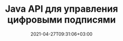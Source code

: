 ---
############################# Static ############################
layout: "product"
date: 2021-04-27T09:31:06+03:00
draft: false

product: "Signature"
product_tag: "signature"
platform: "Java"
platform_tag: "java"

############################# Head ############################
head_title: "API цифровой подписи Java, добавление электронной подписи в изображение PDF Word Excel"
head_description: "API цифровой подписи Java. Библиотека электронных подписей для цифровой подписи PDF, Microsoft Word, электронных таблиц Excel, презентаций PowerPoint и форматов документов с изображениями."

############################# Header ############################
title: "Java API для управления цифровыми подписями"
description: "Управление электронной подписью изображения, QR-кода, штрих-кода, метаданных, текста и типов штампов в приложениях Java для подписи изображений и форматов файлов цифровых документов."
button:
    enable: true

############################# SubMenu ############################
submenu:
    enable: true
    
    left:
        img_alt: "GroupDocs.Signature for Java"
        image: "/border/groupdocs-signature-java.svg"
        product: "GroupDocs.Signature"
        platform: "Java"

    middle:
        button:
            # button loop
            - link: "#overview"
              text: "Обзор"

            # button loop
            - link: "#features"
              text: "Функции"

            # button loop
            - link: "#support"
              text: "Support"

            # button loop
            - link: "https://products.groupdocs.app/signature"
              text: "Live Demo"

            # button loop
            - link: "https://purchase.groupdocs.com/pricing/signature/java"
              text: "Pricing"

    right:
        link_download: "https://downloads.groupdocs.com/signature"
        link_learn: "https://docs.groupdocs.com/signature/java/"
        link_buy: "https://purchase.groupdocs.com"

############################# Обзор ############################
overview:
    enable: true
    content: |
      GroupDocs.Signature for Java API помогает разрабатывать Java-приложения с функциями электронной подписи для подписи цифровых документов поддерживаемых форматов без установки какого-либо внешнего программного обеспечения. Он поддерживает манипулирование и управление различными типами электронных подписей, такими как изображения, штрих-коды, QR-коды, штампы, текстовые, оптические и метаданные. Все ваши электронные деловые документы, такие как Microsoft Office Word, презентации PowerPoint, электронные таблицы Excel, изображения и файлы PDF, могут быть подписаны цифровой подписью путем настройки свойств подписи, например. тень, размеры, выравнивание и многое другое в соответствии с вашими требованиями. Библиотека цифровых подписей проста и легка и состоит из одного DLL-файла, который можно легко интегрировать в новое или существующее приложение Java.

      Через GroupDocs.Signature for Java API вы можете загрузить все зарегистрированные сертификаты из системы или найти существующие подписи, используя простой и расширенный поиск. Возможность работы с документами, защищенными паролем, указание общих свойств подписи (размер текста, непрозрачность, поворот, проверка, свойства шрифта, параметры цвета, номер страницы, ширина, верхнее, левое и т. д.) и поддержка реализации различных типов электронной подписи делают его надежным Решение для управления электронными подписями для цифровых документов.

      GroupDocs.Signature for Java совместим со всеми версиями Java и поддерживает популярные операционные системы (Windows, линукс, MacOS), способные запускать среду выполнения Java.
    tabs:
      enable: true     
      
      ## TAB ONE ##
      tab_one:
        description: |
          Ниже приводится обзор GroupDocs.Signature для Java:

        right:
          enable: true
          icon: "fab fa-html5"
          title: "Типы подписи"
          content: |
            * Текстовая подпись
            * Подпись изображения
            * Цифровые подписи
            * Подпись QR-кода
            * Подпись штрих-кода
            * Печать Подпись
            * Подпись поля формы
      
      ## TAB TWO ##
      tab_two:
        description: |
          API электронной подписи Java поддерживает [форматы файлов документов](https://docs.groupdocs.com/signature/java/supported-document-formats/), как указано ниже.

        left:
          enable: true
          table:
            # table loop
            - title: "Microsoft Office"
              content: |
                * **Word:** DOC, DOCX, DOCM, DOT, DOTX, DOTM, RTF, TXT
                * **Excel:** XLS, XLSX, XLSM, XLSB, XLTM, XLT, XLTM, XLTX, XLAM, SXC, SpreadsheetML
                * **PowerPoint:** PPT, PPTX, PPS, PPSX, PPSM, POT, POTM, POTX, PPTM

        right:
          enable: true
          table:
            # table loop
            - title: "Images & Другие форматы"
              content: |
                * **Изображения**: JPG, BMP, PNG, TIFF, GIF, DCM, WEBP
                * **OpenDocument**: ODT, OTT, OTS, ODS, ODP, OTP, ODG
                * **Jpeg2000**: JP2, JPF, JPX, J2K, J2C, JPM
                * **Метафайлы**: EMF, WMF, CMX
                * **Портативный**: PDF
                * **Масштабируемая векторная графика**: CDR, SVG
                * **Adobe Photoshop**: PSD
                * **Другие**: DJVU

      ## TAB THREE ##
      tab_three:
        description: |
          GroupDocs.Signature for Java поддерживает следующие Операционные системы, Фреймворки и менеджеры пакетов:
        
        left:
          enable: true
          table:
            # table loop
            - icon: "fab fa-windows"
              title: "Операционные системы"
              content: |
                * Рабочий стол Microsoft Windows
                * Сервер Microsoft Windows
                * линукс
                * MacOS

            # table loop
            - icon: "fas fa-code"
              title: "Поддерживаемые платформы"
              content: |
                * Java 7 (1.7) и выше

        right:
          enable: true
          table:
            # table loop
            - icon: "fas fa-cogs"
              title: "Среды разработки"
              content: |
                * NetBeans
                * IntelliJ ИДЕЯ
                * Затмение
            # table loop
            - icon: "fas fa-tools"
              title: "Инструмент автоматизации сборки"
              content: |
                * Мавен

############################# Функции ############################
features:
    enable: true
    title: "GroupDocs.Signature for Java Функции"

    feature:
      # feature loop
      - icon: "fas fa-copy"
        content: "Создание, чтение, изменение, скрытие и удаление электронных подписей из поддерживаемых форматов документов"

      # feature loop
      - icon: "fas fa-eye"
        content: "Доступ к подписанному документу из потока, относительного пути или абсолютного пути"

      # feature loop
      - icon: "fas fa-code"
        content: "Подпишите PDF-документ, файл изображения и получите вывод в другом формате файла"

      # feature loop
      - icon: "fas fa-cloud"
        content: "Цифровая подпись изображений с Текстовой подписью в качестве водяного знака и добавление прозрачности, вращение в электронной подписи"

      # feature loop
      - icon: "fas fa-remove-format"
        content: "Ищите сертификаты и подписывайте документы Microsoft Word, Excel и PDF с помощью цифровых сертификатов"

      # feature loop
      - icon: "fas fa-comment-slash"
        content: "Подписывайте текстовые форматы документов с помощью встроенных текстовых водяных знаков"

      # feature loop
      - icon: "fas fa-location-arrow"
        content: "Используйте QR-код, штрих-код для подписи файлов Word, слайдов, ячеек, PDF и изображений"

      # feature loop
      - icon: "fas fa-wrench"
        content: "Настройка и назначение Подпись изображений документам, электронным таблицам, презентациям, изображениям и файлам PDF"

      # feature loop
      - icon: "fas fa-columns"
        content: "Настройте свойства подписи, например внешний вид, поля, выравнивание и т. д.."

      # feature loop
      - icon: "fas fa-file-word"
        content: "Применение цифровой подписи к защищенному паролем документу"

      # feature loop
      - icon: "fas fa-envelope"
        content: "Выполнение проверки текста PDF-документов с помощью обработчика подписи"

      # feature loop
      - icon: "fas fa-print"
        content: "Цифровая проверка документов Word, Cell, PDF с контейнерами сертификатов .CER и .PFX"

      # feature loop
      - icon: "fas fa-lock"
        content: "Получение информации о документе через файл или URL-адрес — добавление подписей полей формы в документы PDF"

      # feature loop
      - icon: "fas fa-file-code"
        content: "Добавьте пользовательский объект данных, встроенную VCard, электронную почту, EPC, MeCard или объект события в QR-код"
      
      # feature loop
      - icon: "fas fa-fill-drip"
        content: "Применение различных стилей кисти к подписям, например, градиентной, радиальной, сплошной и текстурной кисти."

      # feature loop
      - icon: "fas fa-file-excel"
        content: "Подпишите документ, расположенный на FTP или в облачном хранилище Azure."

      # feature loop
      - icon: "fas fa-heading"
        content: "Установите выравнивание текста внутри фигур для документов, слайдов, изображений и файлов PDF"

      # feature loop
      - icon: "fas fa-project-diagram"
        content: "Поиск, проверка и цифровая подпись документов презентаций PowerPoint"

      # feature loop
      - icon: "fab fa-uncharted"
        content: "Implement Rectangle Печать Подпись with Rounded Corners"

       # feature loop
      - icon: "fab fa-uncharted"
        content: "Добавление подписей зашифрованных метаданных при работе с параметрами подписи и поиска"

       # feature loop
      - icon: "fab fa-uncharted"
        content: "Внедрение пользовательских объектов в подписи метаданных в Word, Excel и презентациях"

    больше_функций:
      # more_feature_loop
      - title: "Простая настройка и применение электронных подписей"
        content: |
          GroupDocs.Signature for Java API позволяет настраивать и добавлять электронные подписи в поддерживаемые форматы документов. Ниже приведен пример кода, показывающий, как просто применить текстовую подпись к файлу PDF:
          
          ```java
          Signature signature = new Signature("sample.pdf");

          TextSignOptions options = new TextSignOptions("John Smith");
          // установить позицию подписи
          options.setLeft(100);
          options.setTop(100);
          
          // установить прямоугольник подписи
          options.setWidth(100);
          options.setHeight(30);

          // установить цвет текста и шрифт
          options.setForeColor(Color.RED);
          SignatureFont signatureFont = new SignatureFont();
          signatureFont.setSize(12);
          signatureFont.setFamilyName("Comic Sans MS");
          options.setFont(signatureFont);
          options.setSignatureImplementation(TextSignatureImplementation.Sticker)

          // подписать документ в файл
          signature.sign("sample_signed.pdf", options);
          ```
      # more_feature_loop
      - title: "Поддерживаемые типы кодирования штрих-кода для электронной подписи"
        content: |
          Используя GroupDocs.Signature for Java API, вы можете применять подписи штрих-кодов и QR-кодов к поддерживаемым форматам файлов. GroupDocs.Signature для Java поддерживает широкий спектр типов кодирования штрих-кода, чтобы удовлетворить большинство требований. Поддерживаемые типы кодирования штрих-кода включают Code 11, Code 128, Code 16K/32, коды Databar, GS1 Codeblock, ISBN, ISMN, ISSN, ITF16, Pdf147, EAN8, EAN13, EAN14, UPCA, UPCE, ITF14, Code39 Standard и Расширенный код 39.

          Точно так же API GroupDocs.Signature для Java позволяет использовать типы QR-кода, такие как QR, Aztec и Data Matrix. Поддерживаемые типы кодирования QR-кода включают Aztec, DataMatrix, GS1 DataMatrix и GS1 QR.

      # more_feature_loop
      - title: "Поиск подписей и сертификатов"
        content: |
          С помощью GroupDocs.Signature for Java API вы можете искать подписи QR-кода и штрих-кода в любом документе, презентации, электронной таблице, изображении, а также в файле PDF и получать результат поиска. Вы также можете искать пользовательский объект данных в документах, подписанных с помощью Подпись QR-кода, а также искать стандартные VCard и объекты электронной почты в документах, подписанных с помощью QR-кода. Также поддерживается проверка зашифрованного текста подписей QR-кода, а также поиск подписи метаданных в документах PDF. Применяйте дополнительные критерии поиска цифровых подписей документов Words & Excel.

          Опция поиска также доступна для подписи метаданных для документов Word, слайдов и электронных таблиц, а поиск по полю формы доступен для документов PDF.

      # more_feature_loop
      - title: "Настройка свойств электронной подписи"
        content: |
          Чтобы улучшить UX конечных пользователей, GroupDocs.Signature для Java API предоставляет множество свойств, которые можно довольно легко настроить. Вы можете установить параметры шрифта и цвета (цвет фона, цвет переднего плана, полужирный, курсив, подчеркивание, семейство шрифтов, размер шрифта и т. д.), параметры фона и границы (цвет фона, прозрачность фона, цвет границы, стиль тире границы, толщина границы, Прозрачность границ и т. д.), Поля подписи (слева, сверху, ширина, высота, отступы и т. д.) и Настройка Подпись изображения Область и выравнивание подписи (Горизонтальное выравнивание, Вертикальное выравнивание и т. д.).

############################# Support ############################
support:
    enable: true

############################# Solutions ############################
solutions:
    enable: true
    title: "GroupDocs.Signature предлагает API для просмотра документов для других популярных сред разработки."

    solution:
        # solution loop
        - img_alt: "GroupDocs.Signature for .NET"
          image: "/border/groupdocs-signature-net.svg"
          product: "GroupDocs.Signature"
          platform: ".NET"
          link: "/signature/net/"

############################# Back to top ###############################
back_to_top:
  enable: true
---